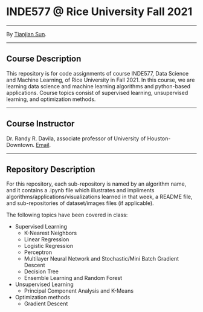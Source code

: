 # INDE577 @ Rice University Fall 2021
---

By [Tianjian Sun](https://github.com/TianjianSun).

---
## Course Description

This repository is for code assignments of course INDE577, Data Science and Machine Learning, of Rice University in Fall 2021. In this course, we are learning data science and machine learning algorithms and python-based applications. Course topics consist of supervised learning, unsupervised learning, and optimization methods.


---
## Course Instructor
Dr. Randy R. Davila, associate professor of University of Houston-Downtown. [Email](rrd6@rice.edu).

---

## Repository Description

For this repository, each sub-repository is named by an algorithm name, and it contains a .ipynb file which illustrates and impliments algorithms/applications/visualizations learned in that week, a README file, and sub-repositories of dataset/images files (if applicable).

The following topics have been covered in class:

* Supervised Learning
  * K-Nearest Neighbors
  * Linear Regression
  * Logistic Regression
  * Perceptron
  * Multilayer Neural Network and Stochastic/Mini Batch Gradient Descent
  * Decision Tree
  * Ensemble Learning and Random Forest
* Unsupervised Learning
  * Principal Component Analysis and K-Means
* Optimization methods
  * Gradient Descent






